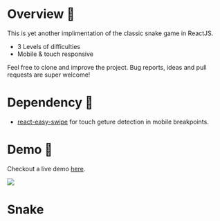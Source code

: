 # Overview 🐍

This is yet another implimentation of the classic snake game in ReactJS.

* 3 Levels of difficulties
* Mobile & touch responsive

 Feel free to clone and improve the project. Bug reports, ideas and pull requests are super welcome!

# Dependency 📖

* [react-easy-swipe](https://www.npmjs.com/package/react-easy-swipe) for touch geture detection in mobile breakpoints.

# Demo 🚀

Checkout a live demo [here](https://diozz.github.io/snake-react-js).

![](https://i.imgur.com/woK1HQJ.gif)
# Snake
